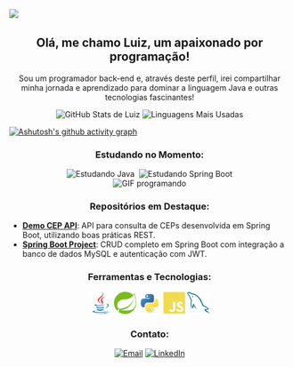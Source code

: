 <!-- Cabeçalho de boas-vindas -->
<img src="https://capsule-render.vercel.app/api?type=waving&color=617b8c&height=160&section=header&text=Bem-vindo!&fontSize=40&fontColor=FFFFFF" />

<!-- Introdução -->
<div align="center">
  <h2>Olá, me chamo Luiz, um apaixonado por programação!</h2>
  <p>Sou um programador back-end e, através deste perfil, irei compartilhar minha jornada e aprendizado para dominar a linguagem Java e outras tecnologias fascinantes!</p>
</div>

<!-- Estatísticas do GitHub -->
<div align="center">  
  <img width="49%" height="195px" src="https://github-readme-stats.vercel.app/api?username=29092213&show_icons=true&count_private=true&hide_border=true&title_color=000000&icon_color=617b8c&text_color=000000&bg_color=E6ECF0&border_radius=10" alt="GitHub Stats de Luiz" /> 
  <img width="41%" height="195px" src="https://github-readme-stats.vercel.app/api/top-langs/?username=29092213&layout=compact&hide_border=true&title_color=000000&text_color=000000&bg_color=E6ECF0&border_radius=10" alt="Linguagens Mais Usadas"/>
</div>

<!-- Gráfico de Atividades -->
[![Ashutosh's github activity graph](https://github-readme-activity-graph.vercel.app/graph?username=29092213&bg_color=E6ECF0&color=617b8c&line=617b8c&point=617b8c&area=true&hide_border=true)](https://github.com/ashutosh00710/github-readme-activity-graph)

<!-- Estudando no momento -->
<div align="center">
  <h3>Estudando no Momento:</h3>
  <img src="https://img.shields.io/badge/Estudando-Java-617b8c?style=for-the-badge&logo=java&logoColor=white" alt="Estudando Java"/>&nbsp;
  <img src="https://img.shields.io/badge/Estudando-Spring%20Boot-617b8c?style=for-the-badge&logo=spring&logoColor=white" alt="Estudando Spring Boot"/>
</div>

<!-- GIF para adicionar um toque divertido -->
<div align="center">
  <img src="https://media.giphy.com/media/WFZvB7VIXBgiz3oDXE/giphy.gif" width="100" alt="GIF programando"/>
</div>

<!-- Repositórios em Destaque -->
<h3 align="center">Repositórios em Destaque:</h3>
<ul>
  <li><a href="https://github.com/29092213/demo-cep-api"><strong>Demo CEP API</strong></a>: API para consulta de CEPs desenvolvida em Spring Boot, utilizando boas práticas REST.</li>
  <li><a href="https://github.com/29092213/springboot"><strong>Spring Boot Project</strong></a>: CRUD completo em Spring Boot com integração a banco de dados MySQL e autenticação com JWT.</li>
</ul>

<!-- Ferramentas e Tecnologias -->
<h3 align="center">Ferramentas e Tecnologias:</h3>
<div align="center">
  <img src="https://raw.githubusercontent.com/devicons/devicon/master/icons/java/java-original.svg" alt="Java" width="40" height="40" />
  <img src="https://raw.githubusercontent.com/devicons/devicon/master/icons/spring/spring-original.svg" alt="Spring" width="40" height="40" />
  <img src="https://raw.githubusercontent.com/devicons/devicon/master/icons/python/python-original.svg" alt="Python" width="40" height="40" />
  <img src="https://raw.githubusercontent.com/devicons/devicon/master/icons/javascript/javascript-plain.svg" alt="JavaScript" width="40" height="40" />
  <img src="https://raw.githubusercontent.com/devicons/devicon/master/icons/mysql/mysql-original.svg" alt="MySQL" width="40" height="40" />
</div>

<!-- Contato -->
<h3 align="center">Contato:</h3>
<div align="center">
  <a href="mailto:luizjdf13@gmail.com"><img src="https://img.shields.io/badge/-Gmail-617b8c?style=for-the-badge&logo=gmail&logoColor=white" alt="Email" /></a>
  <a href="https://www.linkedin.com/in/luiz-souza-dev" target="_blank"><img src="https://img.shields.io/badge/-LinkedIn-617b8c?style=for-the-badge&logo=linkedin&logoColor=white" alt="LinkedIn" /></a>
</div>

